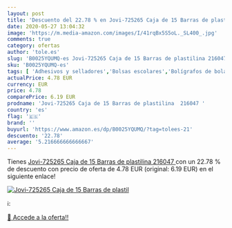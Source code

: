 ```yaml
---
layout: post
title: 'Descuento del 22.78 % en Jovi-725265 Caja de 15 Barras de plastil'
date: 2020-05-27 13:04:32
image: 'https://m.media-amazon.com/images/I/41rqBx5S5oL._SL400_.jpg'
comments: true
category: ofertas
author: 'tole.es'
slug: 'B0025YQUMQ-es Jovi-725265 Caja de 15 Barras de plastilina 216047'
sku: 'B0025YQUMQ-es'
tags: [ 'Adhesivos y selladores','Bolsas escolares','Bolígrafos de bola','Bolígrafos y recambios','Bolígrafos, lápices y útiles de escritura','Bricolaje y herramientas','Compuestos de modelado para escultura','Costura y manualidades','Equipaje','Escultura','Ferretería','Hogar y cocina','Mochilas, estuches y sets escolares','Oficina y papelería','Pegamentos instantáneos', ]
actualPrice: 4.78 EUR
currency: EUR
price: 4.78
comparePrice: 6.19 EUR
prodname: 'Jovi-725265 Caja de 15 Barras de plastilina  216047 '
country: 'es'
flag: '🇪🇸'
brand: ''
buyurl: 'https://www.amazon.es/dp/B0025YQUMQ/?tag=tolees-21'
descuento: '22.78'
average: '5.216666666666667'
---
```


Tienes [Jovi-725265 Caja de 15 Barras de plastilina  216047 ](https://www.amazon.es/dp/B0025YQUMQ/?tag=tolees-21) con un 22.78 % de descuento con precio de oferta de 4.78 EUR (original: 6.19 EUR) en el siguiente enlace!

[![Jovi-725265 Caja de 15 Barras de plastil](https://m.media-amazon.com/images/I/41rqBx5S5oL._SL400_.jpg)](https://www.amazon.es/dp/B0025YQUMQ/?tag=tolees-21)

ℹ️:


[🛒 Accede a la oferta!!](https://www.amazon.es/dp/B0025YQUMQ/?tag=tolees-21)
